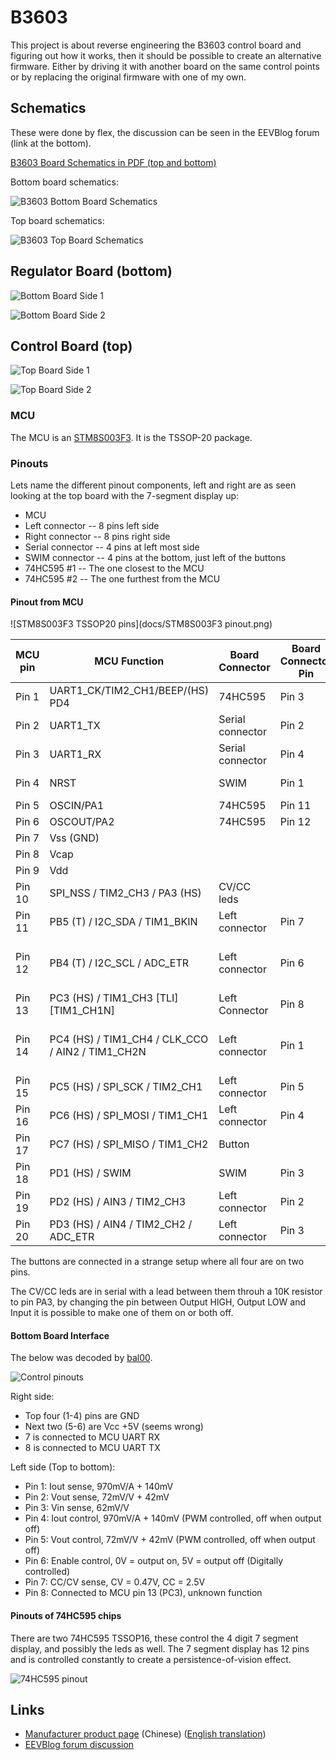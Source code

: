 # B3603

This project is about reverse engineering the B3603 control board and figuring
out how it works, then it should be possible to create an alternative firmware.
Either by driving it with another board on the same control points or by
replacing the original firmware with one of my own.

## Schematics

These were done by flex, the discussion can be seen in the EEVBlog forum (link at the bottom).

[B3603 Board Schematics in PDF (top and bottom)](docs/B3603_BoardSchematics.pdf)

Bottom board schematics:

![B3603 Bottom Board Schematics](docs/B3603_BottomBoardSchematics.png)

Top board schematics:

![B3603 Top Board Schematics](docs/B3603_TopBoardSchematics.png)

## Regulator Board (bottom)

![Bottom Board Side 1](docs/BottomBoardSide1.jpg)

![Bottom Board Side 2](docs/BottomBoardSide2.jpg)

## Control Board (top)

![Top Board Side 1](docs/TopBoardSide1.jpg)

![Top Board Side 2](docs/TopBoardSide2.jpg)


### MCU

The MCU is an [STM8S003F3](http://www.st.com/web/catalog/mmc/FM141/SC1244/SS1010/LN2/PF251792). It is the TSSOP-20 package.

### Pinouts

Lets name the different pinout components, left and right are as seen looking at the top board with the 7-segment display up:

* MCU
* Left connector -- 8 pins left side
* Right connector -- 8 pins right side
* Serial connector -- 4 pins at left most side
* SWIM connector -- 4 pins at the bottom, just left of the buttons
* 74HC595 #1 -- The one closest to the MCU
* 74HC595 #2 -- The one furthest from the MCU

#### Pinout from MCU

![STM8S003F3 TSSOP20 pins](docs/STM8S003F3 pinout.png)

| MCU pin | MCU Function | Board Connector | Board Connector Pin | Board Connector Name
| ------- | -------------|-----------------|---------------------|-----
| Pin 1 | UART1\_CK/TIM2\_CH1/BEEP/(HS) PD4 | 74HC595 | Pin 3 | DS
| Pin 2 | UART1\_TX | Serial connector | Pin 2 | TX
| Pin 3 | UART1\_RX | Serial connector | Pin 4 | RX
| Pin 4 | NRST | SWIM | Pin 1 | SWIM NRST
| Pin 5 | OSCIN/PA1 | 74HC595 | Pin 11 | SHCP
| Pin 6 | OSCOUT/PA2 | 74HC595 | Pin 12 | STCP
| Pin 7 | Vss (GND) | | |
| Pin 8 | Vcap | | |
| Pin 9 | Vdd | | |
| Pin 10 | SPI\_NSS / TIM2\_CH3 / PA3 (HS) | CV/CC leds |  | CV/CC leds
| Pin 11 | PB5 (T) / I2C\_SDA / TIM1\_BKIN | Left connector | Pin 7 | CV/CC status
| Pin 12 | PB4 (T) / I2C\_SCL / ADC\_ETR | Left connector | Pin 6 | Enable Output + Red (ON) led
| Pin 13 | PC3 (HS) / TIM1\_CH3 [TLI] [TIM1_CH1N]| Left Connector | Pin 8 | Not connected
| Pin 14 | PC4 (HS) / TIM1\_CH4 / CLK\_CCO / AIN2 / TIM1\_CH2N | Left connector | Pin 1 | Iout sense 16\*(0.01V + Iout\*0.05)
| Pin 15 | PC5 (HS) / SPI\_SCK / TIM2\_CH1 | Left connector | Pin 5 | Vout set
| Pin 16 | PC6 (HS) / SPI\_MOSI / TIM1\_CH1 | Left connector | Pin 4 | Iout set
| Pin 17 | PC7 (HS) / SPI\_MISO / TIM1\_CH2 | Button |  | Buttons
| Pin 18 | PD1 (HS) / SWIM | SWIM | Pin 3 | SWIM & Buttons
| Pin 19 | PD2 (HS) / AIN3 / TIM2\_CH3 | Left connector | Pin 2 | Vout sense
| Pin 20 | PD3 (HS) / AIN4 / TIM2\_CH2 / ADC\_ETR | Left connector | Pin 3 | Vin sense (Vin/16)


The buttons are connected in a strange setup where all four are on two pins.

The CV/CC leds are in serial with a lead between them throuh a 10K resistor to pin PA3, by changing the pin between Output HIGH, Output LOW and Input it is possible to make one of them on or both off.

#### Bottom Board Interface

The below was decoded by [bal00](http://www.reddit.com/r/arduino/comments/2so02f/can_anyone_recommend_a_cheap_cheerful_bench_power/cnrjdxo).

![Control pinouts](docs/control_pinouts.png)

Right side:

* Top four (1-4) pins are GND
* Next two (5-6) are Vcc +5V (seems wrong)
* 7 is connected to MCU UART RX
* 8 is connected to MCU UART TX

Left side (Top to bottom):

* Pin 1: Iout sense, 970mV/A + 140mV
* Pin 2: Vout sense, 72mV/V + 42mV
* Pin 3: Vin sense, 62mV/V
* Pin 4: Iout control, 970mV/A + 140mV (PWM controlled, off when output off)
* Pin 5: Vout control, 72mV/V + 42mV (PWM controlled, off when output off)
* Pin 6: Enable control, 0V = output on, 5V = output off (Digitally controlled)
* Pin 7: CC/CV sense, CV = 0.47V, CC = 2.5V
* Pin 8: Connected to MCU pin 13 (PC3), unknown function

#### Pinouts of 74HC595 chips

There are two 74HC595 TSSOP16, these control the 4 digit 7 segment display, and possibly the leds as well. The 7 segment display has 12 pins and is controlled constantly to create a persistence-of-vision effect.

![74HC595 pinout](docs/74HC595_TSSOP16.png)

## Links

* [Manufacturer product page](http://www.mhinstek.com/product/html/?106.html) (Chinese) ([English translation](https://translate.google.com/translate?sl=auto&tl=en&js=y&prev=_t&hl=en&ie=UTF-8&u=http%3A%2F%2Fwww.mhinstek.com%2Fproduct%2Fhtml%2F%3F106.html&edit-text=))
* [EEVBlog forum discussion](http://www.eevblog.com/forum/reviews/b3603-dcdc-buck-converter-mini-review-and-how-the-set-key-could-be-fatal/)

